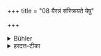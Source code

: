 +++
title = "08 यैरन्नं संस्क्रियते येषु"

+++

<details><summary>Bühler</summary>

8. In which the food is prepared, and out of which it is eaten.
</details>

<details><summary>हरदत्त-टीका</summary>

## सूत्रम्
यैरन्नं संस्क्रियते येषु च भुज्यते ॥९॥
### प्रस्तावः
कानि पुनस्तानि ?
### टिप्पनी
यैर्भाण्डैरत्नं संस्क्रियते येषु च कांस्यादिषु भुज्यते तानि नवानीति ॥९॥
</details>
